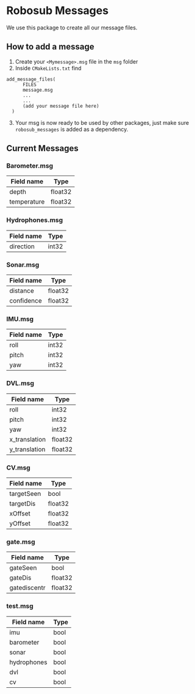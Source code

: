 # Robosub Messages
We use this package to create all our message files.

## How to add a message
1. Create your `<Mymessage>.msg` file in the `msg` folder
2. Inside `CMakeLists.txt` find 
  ```
  add_message_files(
        FILES
        message.msg
        ...
        ...
        (add your message file here)
    )
 ```
 3. Your msg is now ready to be used by other packages, just make sure `robosub_messages` is added as a dependency.

## Current Messages

### Barometer.msg
| Field name                        | Type      |
| ----------------------------------| ----------|
| depth                             | float32   |
| temperature                       | float32   |

### Hydrophones.msg
| Field name                        | Type      |
| ----------------------------------| ----------|
| direction                         | int32     |

### Sonar.msg
| Field name                        | Type      |
| ----------------------------------| ----------|
| distance                          | float32   |
| confidence                        | float32   |

### IMU.msg
| Field name                        | Type      |
| ----------------------------------| ----------|
| roll                              | int32     |
| pitch                             | int32     |
| yaw                               | int32     |

### DVL.msg
| Field name                        | Type      |
| ----------------------------------| ----------|
| roll                              | int32     |
| pitch                             | int32     |
| yaw                               | int32     |
| x_translation                     | float32   |
| y_translation                     | float32   |


### CV.msg
| Field name                        | Type      |
| ----------------------------------| ----------|
| targetSeen                        | bool      |
| targetDis                         | float32   |
| xOffset                           | float32   |
| yOffset                           | float32   |

### gate.msg
| Field name                        | Type      |
| ----------------------------------| ----------|
| gateSeen                          | bool      |
| gateDis                           | float32   |
| gatediscentr                      | float32   |

### test.msg
| Field name                        | Type      |
| ----------------------------------| ----------|
| imu                               | bool      |
| barometer                         | bool      |
| sonar                             | bool      |
| hydrophones                       | bool      |
| dvl                               | bool      |
| cv                                | bool      |
